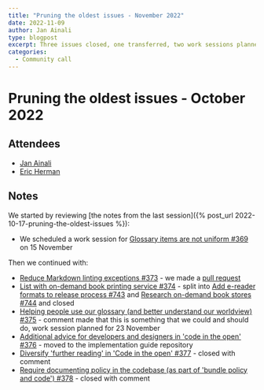 ```yaml
---
title: "Pruning the oldest issues - November 2022"
date: 2022-11-09
author: Jan Ainali
type: blogpost
excerpt: Three issues closed, one transferred, two work sessions planned and one pull request made
categories:
  - Community call
---
```


# Pruning the oldest issues - October 2022

## Attendees

* [Jan Ainali](https://publiccode.net/who-we-are/team/jan-ainali.html)
* [Eric Herman](https://publiccode.net/who-we-are/team/eric-herman.html)

## Notes

We started by reviewing [the notes from the last session]({% post_url 2022-10-17-pruning-the-oldest-issues %}):

* We scheduled a work session for [Glossary items are not uniform #369](https://github.com/publiccodenet/standard/issues/369) on 15 November

Then we continued with:

* [Reduce Markdown linting exceptions #373](https://github.com/publiccodenet/standard/issues/373) - we made a [pull request](https://github.com/publiccodenet/standard/pull/742)
* [List with on-demand book printing service #374](https://github.com/publiccodenet/standard/issues/374) - split into [Add e-reader formats to release process #743](https://github.com/publiccodenet/standard/issues/743) and [Research on-demand book stores #744](https://github.com/publiccodenet/standard/issues/744) and closed
* [Helping people use our glossary (and better understand our worldview) #375](https://github.com/publiccodenet/standard/issues/375) - comment made that this is something that we could and should do, work session planned for 23 November
* [Additional advice for developers and designers in 'code in the open' #376](https://github.com/publiccodenet/standard/issues/376) - moved to the implementation guide repository
* [Diversify 'further reading' in 'Code in the open' #377](https://github.com/publiccodenet/standard/issues/377) - closed with comment
* [Require documenting policy in the codebase (as part of 'bundle policy and code') #378](https://github.com/publiccodenet/standard/issues/378) - closed with comment
